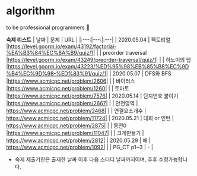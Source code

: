 # algorithm
to be professional programmers :pray:

**숙제 리스트**
| 날짜 | 문제 | URL |
|:---:|---:|:---|
| 2020.05.04 | 펙토리얼 |https://level.goorm.io/exam/43192/factorial-%EA%B3%84%EC%8A%B9/quiz/1|
|  | preorder traversal |https://level.goorm.io/exam/43249/preorder-traversal/quiz/1|
|  | 하노이의 탑 |https://level.goorm.io/exam/43223/%ED%95%98%EB%85%B8%EC%9D%B4%EC%9D%98-%ED%83%91/quiz/1|
| 2020.05.07 | DFS와 BFS |https://www.acmicpc.net/problem/2606|
|  | 바이러스 |https://www.acmicpc.net/problem/1260|
|  | 토마토 |https://www.acmicpc.net/problem/7576|
| 2020.05.14 | 단지번호 붙이기 |https://www.acmicpc.net/problem/2667|
|  | 안전영역 | https://www.acmicpc.net/problem/2468|
|  | 연결요소개수 | https://www.acmicpc.net/problem/11724|
| 2020.05.21 | 대회 or 인턴 | https://www.acmicpc.net/problem/2875|
|  | 동전0 |https://www.acmicpc.net/problem/11047|
|  | 크게만들기 | https://www.acmicpc.net/problem/2812|
| 2020.05.29 | 배 | https://www.acmicpc.net/problem/1092|
|  | PG_CT p1~3 | - |

* 숙제 제출기한은 출제한 날짜 이후 다음 스터디 날짜까지이며, 추후 수정가능합니다. 
